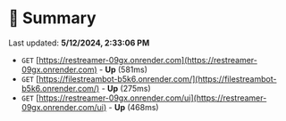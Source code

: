 # 📖 Summary
Last updated: **5/12/2024, 2:33:06 PM**

- `GET` [https://restreamer-09gx.onrender.com](https://restreamer-09gx.onrender.com) - **Up** (581ms)
- `GET` [https://filestreambot-b5k6.onrender.com/](https://filestreambot-b5k6.onrender.com/) - **Up** (275ms)
- `GET` [https://restreamer-09gx.onrender.com/ui](https://restreamer-09gx.onrender.com/ui) - **Up** (468ms)
